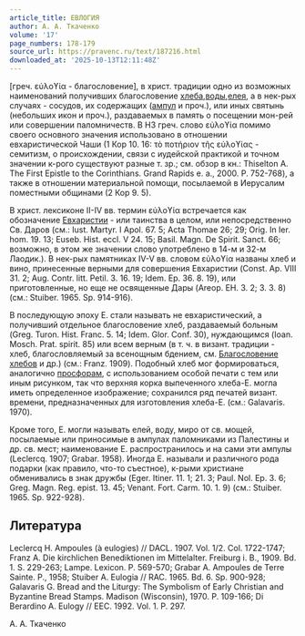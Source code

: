 ```yaml
---
article_title: ЕВЛОГИЯ
author: А. А. Ткаченко
volume: '17'
page_numbers: 178-179
source_url: https://pravenc.ru/text/187216.html
downloaded_at: '2025-10-13T12:11:48Z'
---
```


[греч. εὐλοϒία - благословение], в христ. традиции одно из возможных наименований получивших благословение [хлеба](https://pravenc.ru/text/хлеба.html),[воды](https://pravenc.ru/text/воды.html),[елея](https://pravenc.ru/text/елея.html), а в нек-рых случаях - сосудов, их содержащих ([ампул](https://pravenc.ru/text/ампул.html) и проч.), или иных святынь (небольших икон и проч.), раздаваемых в память о посещении мон-рей или совершении паломничеств. В НЗ греч. слово εὐλοϒία помимо своего основного значения использовано в отношении евхаристической Чаши (1 Кор 10. 16: τὸ ποτήριον τῆς εὐλοϒίας - семитизм, о происхождении, связи с иудейской практикой и точном значении к-рого существуют разные т. зр.; см. обзор в кн.: Thiselton A. The First Epistle to the Corinthians. Grand Rapids e. a., 2000. P. 752-768), а также в отношении материальной помощи, посылаемой в Иерусалим поместными общинами (2 Кор 9. 5).

В христ. лексиконе II-IV вв. термин εὐλοϒία встречается как обозначение [Евхаристии](https://pravenc.ru/text/Евхаристия.html) - или таинства в целом, или непосредственно Св. Даров (см.: Iust. Martyr. I Apol. 67. 5; Acta Thomae 26; 29; Orig. In Ier. hom. 19. 13; Euseb. Hist. eccl. V 24. 15; Basil. Magn. De Spirit. Sanct. 66; возможно, в этом же значении слово употреблено в 14-м и 32-м Лаодик.). В нек-рых памятниках IV-V вв. словом εὐλοϒία названы хлеб и вино, принесенные верными для совершения Евхаристии (Const. Ap. VIII 31. 2; Aug. Contr. litt. Petil. 3. 16. 19; Idem. Ep. 36. 8. 19), или приготовленные, но еще не освященные Дары (Areop. EH. 3. 2; 3. 3. 8) (см.: Stuiber. 1965. Sp. 914-916).

В последующую эпоху Е. стали называть не евхаристический, а получивший отдельное благословение хлеб, раздаваемый больным (Greg. Turon. Hist. Franc. 5. 14; Idem. Glor. Conf. 30), нуждающимся (Ioan. Mosch. Prat. spirit. 85) или всем верным (в т. ч. в визант. традиции - хлеб, благословляемый за всенощным бдением, см. [Благословение хлебов](<https://pravenc.ru/text/Благословение хлебов.html>) и др.) (см.: Franz. 1909). Подобный хлеб мог формироваться, аналогично [просфорам](https://pravenc.ru/text/просфорам.html), с использованием особой печати с тем или иным рисунком, так что верхняя корка выпеченного хлеба-Е. могла иметь определенное изображение; сохранился ряд печатей визант. времени, предназначенных для изготовления хлеба-Е. (см.: Galavaris. 1970).

Кроме того, Е. могли называть елей, воду, миро от св. мощей, посылаемые или приносимые в ампулах паломниками из Палестины и др. св. мест; наименование Е. распространилось и на сами эти ампулы (Leclercq. 1907; Grabar. 1958). Иногда Е. называли и различного рода подарки (как правило, что-то съестное), к-рыми христиане обменивались в знак дружбы (Eger. Itiner. 11. 1; 21. 3; Paul. Nol. Ep. 3. 6; Greg. Magn. Reg. epist. 13. 45; Venant. Fort. Carm. 10. 1. 9) (см.: Stuiber. 1965. Sp. 922-928).

## Литература

Leclercq H. Ampoules (à eulogies) // DACL. 1907. Vol. 1/2. Col. 1722-1747; Franz A. Die kirchlichen Benediktionen im Mittelalter. Freiburg i. B., 1909. Bd. 1. S. 229-263; Lampe. Lexicon. P. 569-570; Grabar A. Ampoules de Terre Sainte. P., 1958; Stuiber A. Eulogia // RAC. 1965. Bd. 6. Sp. 900-928; Galavaris G. Bread and the Liturgy: The Symbolism of Early Christian and Byzantine Bread Stamps. Madison (Wisconsin), 1970. P. 109-166; Di Berardino A. Eulogy // EEC. 1992. Vol. 1. P. 297.

А. А. Ткаченко
